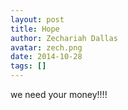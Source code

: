 ```yaml
---
layout: post
title: Hope
author: Zechariah Dallas
avatar: zech.png
date: 2014-10-28
tags: []
---
```

we need your money!!!!